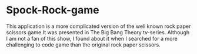 # Spock-Rock-game
This application is a more complicated version of the well known rock paper scissors game.It was presented in The Big Bang Theory tv-series. Although I am not a fan of this show, I found about it when I searched for a more challenging to code game than the original rock paper scissors.
